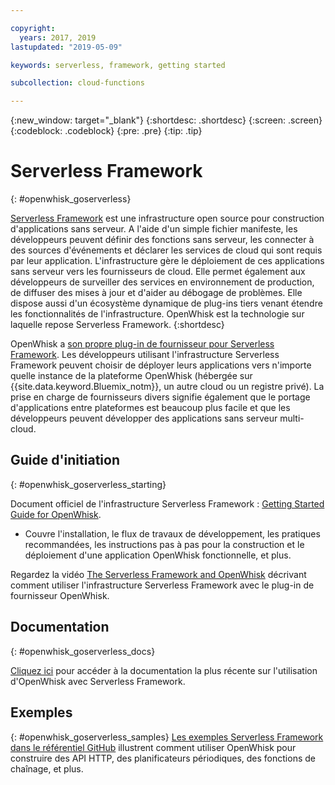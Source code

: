 ```yaml
---

copyright:
  years: 2017, 2019
lastupdated: "2019-05-09"

keywords: serverless, framework, getting started

subcollection: cloud-functions

---
```






{:new_window: target="_blank"}
{:shortdesc: .shortdesc}
{:screen: .screen}
{:codeblock: .codeblock}
{:pre: .pre}
{:tip: .tip}

# Serverless Framework
{: #openwhisk_goserverless}

[Serverless Framework](https://serverless.com/) est une infrastructure open source pour construction d'applications sans serveur. A l'aide d'un simple fichier manifeste, les développeurs peuvent définir des fonctions sans serveur, les connecter à des sources d'événements et déclarer les services de cloud qui sont requis par leur application. L'infrastructure gère le déploiement de ces applications sans serveur vers les fournisseurs de cloud. Elle permet également aux développeurs de surveiller des services en environnement de production, de diffuser des mises à jour et d'aider au débogage de problèmes. Elle dispose aussi d'un écosystème dynamique de plug-ins tiers venant étendre les fonctionnalités de l'infrastructure. OpenWhisk est la technologie sur laquelle repose Serverless Framework.
{:shortdesc}

OpenWhisk a [son propre plug-in de fournisseur pour Serverless Framework](https://github.com/serverless/serverless-openwhisk). Les développeurs utilisant l'infrastructure Serverless Framework peuvent choisir de déployer leurs applications vers n'importe quelle instance de la plateforme OpenWhisk (hébergée sur {{site.data.keyword.Bluemix_notm}}, un autre cloud ou un registre privé). La prise en charge de fournisseurs divers signifie également que le portage d'applications entre plateformes est beaucoup plus facile et que les développeurs peuvent développer des applications sans serveur multi-cloud.

## Guide d'initiation
{: #openwhisk_goserverless_starting}

Document officiel de l'infrastructure Serverless Framework : [Getting Started Guide for OpenWhisk](https://serverless.com/framework/docs/providers/openwhisk/guide/intro/).
* Couvre l'installation, le flux de travaux de développement, les pratiques recommandées, les instructions pas à pas pour la construction et le déploiement d'une application OpenWhisk fonctionnelle, et plus.

Regardez la vidéo [The Serverless Framework and OpenWhisk](https://youtu.be/GJY10W98Itc) décrivant comment utiliser l'infrastructure Serverless Framework avec le plug-in de fournisseur OpenWhisk.

## Documentation
{: #openwhisk_goserverless_docs}

[Cliquez ici](https://serverless.com/framework/docs/providers/openwhisk/) pour accéder à la documentation la plus récente sur l'utilisation d'OpenWhisk avec Serverless Framework.

## Exemples
{: #openwhisk_goserverless_samples}
[Les exemples Serverless Framework dans le référentiel GitHub](https://github.com/serverless/examples) illustrent comment utiliser OpenWhisk pour construire des API HTTP, des planificateurs périodiques, des fonctions de chaînage, et plus.

